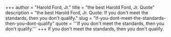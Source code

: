 +++
author = "Harold Ford, Jr."
title = "the best Harold Ford, Jr. Quote"
description = "the best Harold Ford, Jr. Quote: If you don't meet the standards, then you don't qualify."
slug = "if-you-dont-meet-the-standards-then-you-dont-qualify"
quote = '''If you don't meet the standards, then you don't qualify.'''
+++
If you don't meet the standards, then you don't qualify.
